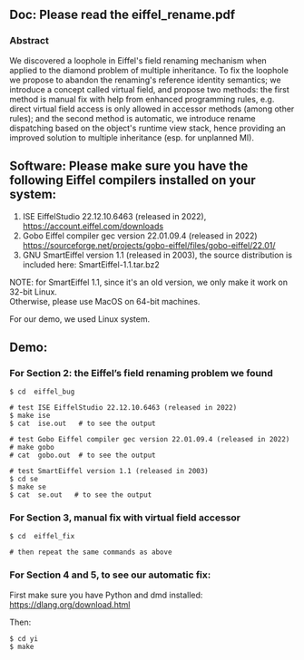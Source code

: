 ## Doc: Please read the eiffel_rename.pdf

### Abstract

We discovered a loophole in Eiffel's field renaming mechanism 
when applied to the diamond problem of multiple inheritance. 
To fix the loophole we propose to abandon the renaming's 
reference identity semantics; we introduce
a concept called virtual field, and propose two methods:
the first method is manual fix with help from enhanced programming 
rules, e.g.  
direct virtual field access is only allowed in accessor methods 
(among other rules); 
and the second method is automatic, we introduce rename 
dispatching based on the object's runtime view stack, hence 
providing an improved solution to
multiple inheritance (esp. for unplanned MI).


## Software: Please make sure you have the following Eiffel compilers installed on your system:

1. ISE EiffelStudio 22.12.10.6463 (released in 2022), https://account.eiffel.com/downloads
2. Gobo Eiffel compiler gec version 22.01.09.4 (released in 2022) https://sourceforge.net/projects/gobo-eiffel/files/gobo-eiffel/22.01/
3. GNU SmartEiffel version 1.1 (released in 2003), the source distribution is included here: SmartEiffel-1.1.tar.bz2

NOTE: for SmartEiffel 1.1, since it's an old version, we only make it work on 32-bit Linux.  
Otherwise, please use MacOS on 64-bit machines.


For our demo, we used Linux system.

## Demo:

### For Section 2: the Eiffel’s field renaming problem we found

```
$ cd  eiffel_bug

# test ISE EiffelStudio 22.12.10.6463 (released in 2022)
$ make ise
$ cat  ise.out   # to see the output

# test Gobo Eiffel compiler gec version 22.01.09.4 (released in 2022)
# make gobo
# cat  gobo.out  # to see the output

# test SmartEiffel version 1.1 (released in 2003)
$ cd se
$ make se
$ cat  se.out   # to see the output
```


### For Section 3, manual fix with virtual field accessor
```
$ cd  eiffel_fix

# then repeat the same commands as above
```


### For Section 4 and 5, to see our automatic fix:
First make sure you have Python and dmd installed: https://dlang.org/download.html

Then:
```
$ cd yi
$ make
```
